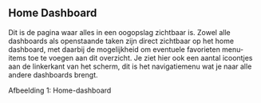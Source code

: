 ## Home Dashboard
Dit is de pagina waar alles in een oogopslag zichtbaar is. Zowel alle dashboards als openstaande taken zijn direct zichtbaar op het home dashboard, met daarbij de mogelijkheid om eventuele favorieten menu-items toe te voegen aan dit overzicht. 
Je ziet hier ook een aantal icoontjes aan de linkerkant van het scherm, dit is het navigatiemenu wat je naar alle andere dashboards brengt.

Afbeelding 1: Home-dashboard
